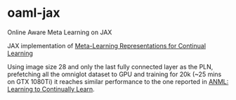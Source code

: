 # oaml-jax
Online Aware Meta Learning on JAX

JAX implementation of [Meta-Learning Representations for Continual Learning](https://arxiv.org/abs/1905.12588)

Using image size 28 and only the last fully connected layer as the PLN, prefetching all the omniglot dataset to GPU and training for 20k (~25 mins on GTX 1080Ti) it reaches similar performance to the one reported in [ANML: Learning to Continually Learn](https://arxiv.org/abs/2002.09571).

